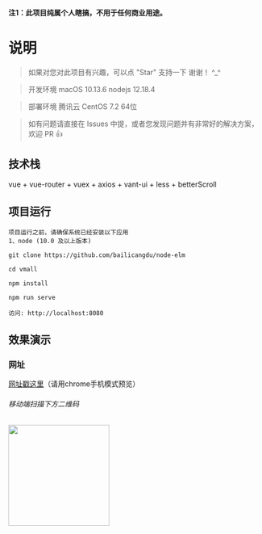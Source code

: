 __注1：此项目纯属个人瞎搞，不用于任何商业用途。__

# 说明


>  如果对您对此项目有兴趣，可以点 "Star" 支持一下 谢谢！ ^_^

>  开发环境 macOS 10.13.6  nodejs 12.18.4

>  部署环境 腾讯云 CentOS 7.2 64位

>  如有问题请直接在 Issues 中提，或者您发现问题并有非常好的解决方案，欢迎 PR 👍

## 技术栈

vue + vue-router + vuex + axios + vant-ui + less + betterScroll


## 项目运行

```
项目运行之前，请确保系统已经安装以下应用
1、node (10.0 及以上版本)
```

```
git clone https://github.com/bailicangdu/node-elm  

cd vmall

npm install

npm run serve

访问: http://localhost:8080

```


## 效果演示


### 网址
[网址戳这里](http://150.158.170.104)（请用chrome手机模式预览）

###### 移动端扫描下方二维码

<img src="https://github.com/xxxxZ-zhang/VMall/tree/master/src/assets/img/common/1603614150.png" width="200" height="200"/>


